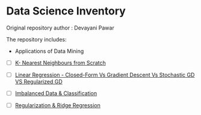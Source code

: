 # Data Science Inventory

Original repository author : Devayani Pawar

The repository includes:

- Applications of Data Mining 
- [ ] [K- Nearest Neighbours from Scratch](KNN.py)
- [ ] [Linear Regression - Closed-Form Vs Gradient Descent Vs Stochastic GD VS Regularized GD](GradientDescent.ipynb)
- [ ] [Imbalanced Data & Classification](ImbalancedD.py)
- [ ] [Regularization & Ridge Regression](price_prediction.py)



